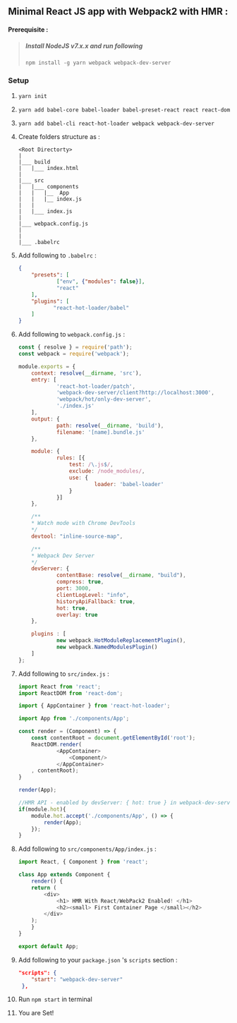 ## Minimal React JS app with Webpack2 with HMR :

#### Prerequisite : 
	
>  ##### Install NodeJS v7.x.x and run following
> `npm install -g yarn webpack webpack-dev-server`


### Setup

1. `yarn init`
2. `yarn add babel-core babel-loader babel-preset-react react react-dom`
3. `yarn add babel-cli react-hot-loader webpack webpack-dev-server`
4. Create folders structure as :

	```
	<Root Directorty>
	|
	|___ build
	|	|___ index.html
	|
	|___ src
	|	|___ components
	|	|	|__  App
	|	|	|__ index.js
	|	|
	|	|___ index.js
	|
	|___ webpack.config.js
	|
	|
	|___ .babelrc
	```

5. Add following to `.babelrc` :
	
	```json
	{
    	"presets": [
                ["env", {"modules": false}],
        	    "react"
    	],
    	"plugins": [
               "react-hot-loader/babel"
    	]
	}
	```
6. Add following to `webpack.config.js` :

	```javascript
	const { resolve } = require('path');
	const webpack = require('webpack');

	module.exports = {
    	context: resolve(__dirname, 'src'),
    	entry: [
                'react-hot-loader/patch',
        	    'webpack-dev-server/client?http://localhost:3000',
        	    'webpack/hot/only-dev-server',
        	    './index.js'
    	],
    	output: {
        	    path: resolve(__dirname, 'build'),
        	    filename: '[name].bundle.js'
    	},

    	module: {
        	    rules: [{
            	    test: /\.js$/,
            	    exclude: /node_modules/,
            	    use: {
                	        loader: 'babel-loader'
            	    }
        	    }]
    	},

    	/**
     	* Watch mode with Chrome DevTools
     	*/
    	devtool: "inline-source-map",

    	/**
     	* Webpack Dev Server
     	*/
    	devServer: {
        	    contentBase: resolve(__dirname, "build"),
        	    compress: true,
        	    port: 3000,
        	    clientLogLevel: "info",
        	    historyApiFallback: true,
        	    hot: true,
        	    overlay: true
    	},

    	plugins : [
        	    new webpack.HotModuleReplacementPlugin(),
        	    new webpack.NamedModulesPlugin()
    	]
	};

	```

7.  Add following to `src/index.js` :

	```javascript
	import React from 'react';
	import ReactDOM from 'react-dom';

	import { AppContainer } from 'react-hot-loader';

	import App from './components/App';

	const render = (Component) => {
    	const contentRoot = document.getElementById('root');
    	ReactDOM.render(
        		<AppContainer>
            		<Component/>
        		</AppContainer>
    	, contentRoot);
	}

	render(App);

	//HMR API - enabled by devServer: { hot: true } in webpack-dev-server config
	if(module.hot){
    	module.hot.accept('./components/App', () => {
			render(App);
    	});
	}
	```

8. Add following to `src/components/App/index.js` :

	```javascript
	import React, { Component } from 'react';

	class App extends Component {
	    render() {
		return (
		    <div>
		        <h1> HMR With React/WebPack2 Enabled! </h1>
		        <h2><small> First Container Page </small></h2>
		    </div>
		);
	    }
	}

	export default App;
	```

9. Add following to your `package.json` 's `scripts` section :

	```json
	"scripts": {
        "start": "webpack-dev-server"
     },
	```
10. Run `npm start` in terminal
11. You are Set!
